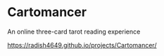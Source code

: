 # Cartomancer
An online three-card tarot reading experience

https://radish4649.github.io/projects/Cartomancer/
